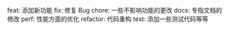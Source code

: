 feat: 添加新功能
fix: 修复 Bug
chore: 一些不影响功能的更改
docs: 专指文档的修改
perf: 性能方面的优化
refactor: 代码重构
test: 添加一些测试代码等等